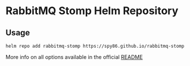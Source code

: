 RabbitMQ Stomp Helm Repository
===============================

## Usage

```
helm repo add rabbitmq-stomp https://spy86.github.io/rabbitmq-stomp
```

More info on all options available in the official [README](https://github.com/spy86/rabbitmq-stomp/blob/main/README.md)